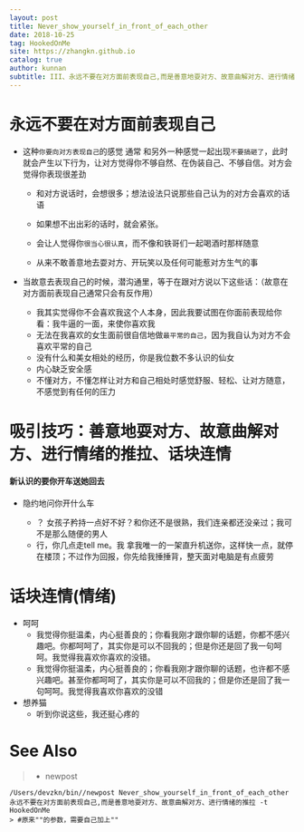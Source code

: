 ```yaml
---
layout: post
title: Never_show_yourself_in_front_of_each_other
date: 2018-10-25
tag: HookedOnMe
site: https://zhangkn.github.io
catalog: true
author: kunnan
subtitle: III、永远不要在对方面前表现自己,而是善意地耍对方、故意曲解对方、进行情绪的推拉
---
```






# 永远不要在对方面前表现自己



* 这种`你要向对方表现自己`的感觉 通常 和另外一种感觉一起出现`不要搞砸了`，此时就会产生以下行为，让对方觉得你不够自然、在伪装自己、不够自信。对方会觉得你表现很差劲

  * 和对方说话时，会想很多；想法设法只说那些自己认为的对方会喜欢的话语

  * 如果想不出出彩的话时，就会紧张。

  * 会让人觉得你`很当心很认真`，而不像和铁哥们一起喝酒时那样随意

  * 从来不敢善意地去耍对方、开玩笑以及任何可能惹对方生气的事

* 当故意去表现自己的时候，潜沟通里，等于在跟对方说以下这些话：（故意在对方面前表现自己通常只会有反作用）

  * 我其实觉得你不会喜欢我这个人本身，因此我要试图在你面前表现给你看：我牛逼的一面，来使你喜欢我
  * 无法在我喜欢的女生面前很自信地做`最平常的自己`，因为我自认为对方不会喜欢平常的自己
  * 没有什么和美女相处的经历，你是我位数不多认识的仙女
  * 内心缺乏安全感
  * 不懂对方，不懂怎样让对方和自己相处时感觉舒服、轻松、让对方随意，不感觉到有任何的压力





# 吸引技巧：善意地耍对方、故意曲解对方、进行情绪的推拉、话块连情







#### 新认识的要你开车送她回去

* 隐约地问你开什么车

  * ？ 女孩子矜持一点好不好？和你还不是很熟，我们连亲都还没亲过；我可不是那么随便的男人
  * 行，你几点走tell me。我 拿我唯一的一架直升机送你，这样快一点，就停在楼顶；不过作为回报，你先给我捶捶背，整天面对电脑是有点疲劳




# 话块连情(情绪)



- 呵呵
  - 我觉得你挺温柔，内心挺善良的；你看我刚才跟你聊的话题，你都不感兴趣吧。你都呵呵了，其实你是可以不回我的；但是你还是回了我一句呵呵。我觉得我喜欢你喜欢的没错。
  - 我觉得你挺温柔，内心挺善良的；你看我刚才跟你聊的话题，也许都不感兴趣吧。甚至你都呵呵了，其实你是可以不回我的；但是你还是回了我一句呵呵。我觉得我喜欢你喜欢的没错
- 想养猫
  - 听到你说这些，我还挺心疼的



# See Also 

>* newpost 
>
```
/Users/devzkn/bin//newpost Never_show_yourself_in_front_of_each_other 永远不要在对方面前表现自己,而是善意地耍对方、故意曲解对方、进行情绪的推拉 -t HookedOnMe
> #原来""的参数，需要自己加上""
```

